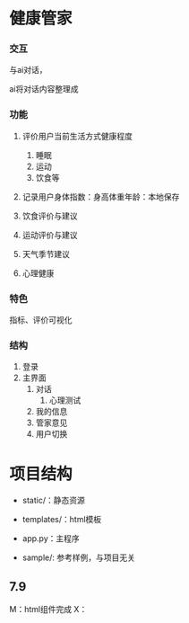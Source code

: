 # 健康管家

### 交互

与ai对话，

ai将对话内容整理成

### 功能

1. 评价用户当前生活方式健康程度
   1. 睡眠
   2. 运动
   3. 饮食等
2. 记录用户身体指数：身高体重年龄：本地保存
3. 饮食评价与建议
4. 运动评价与建议

5. 天气季节建议
6. 心理健康

### 特色

指标、评价可视化


### 结构

1. 登录
2. 主界面
   1. 对话
      1. 心理测试
   2. 我的信息
   3. 管家意见
   4. 用户切换
   

# 项目结构

- static/：静态资源
- templates/：html模板
- app.py：主程序

- sample/: 参考样例，与项目无关

## 7.9

M：html组件完成
X：
